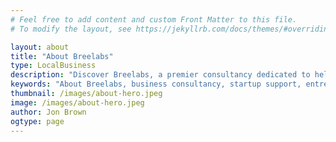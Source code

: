```yaml
---
# Feel free to add content and custom Front Matter to this file.
# To modify the layout, see https://jekyllrb.com/docs/themes/#overriding-theme-defaults

layout: about
title: "About Breelabs"
type: LocalBusiness
description: "Discover Breelabs, a premier consultancy dedicated to helping entrepreneurs take the first step in starting and growing their business. Learn about our mission, values, and the experienced team that provides personalized guidance and innovative strategies to ensure your business's success."
keywords: "About Breelabs, business consultancy, startup support, entrepreneur guidance, business growth, starting a business, business strategy, Breelabs team, business success, company mission, business values, entrepreneurship support"
thumbnail: /images/about-hero.jpeg
image: /images/about-hero.jpeg
author: Jon Brown
ogtype: page
---
```

